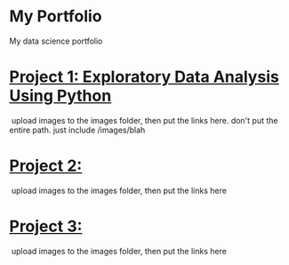 # My Portfolio
My data science portfolio


# [Project 1: Exploratory Data Analysis Using Python](https://github.com/franco3x/Diamonds-EDA)

![]() upload images to the images folder, then put the links here. don't put the entire path. just include /images/blah

# [Project 2:        ]()

![]() upload images to the images folder, then put the links here

# [Project 3:     ]()

![]() upload images to the images folder, then put the links here

